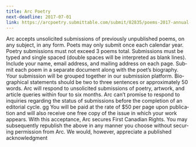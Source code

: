 ```yaml
---
title: Arc Poetry
next-deadline: 2017-07-01
link: https://arcpoetry.submittable.com/submit/82835/poems-2017-annual-themed-issue
---
```


Arc accepts unso­licited sub­mis­sions of pre­vi­ously unpub­lished poems, on any sub­ject, in any form.
Poets may only sub­mit once each cal­en­dar year.
Poet­ry sub­mis­sions must not exceed 3 poems total.
Sub­mis­sions must be typed and sin­gle spaced (dou­ble spaces will be inter­preted as blank lines). Include your name, email address, and mail­ing address on each page.
Sub­mit each poem in a sep­a­rate doc­u­ment along with the poet’s biog­ra­phy. Your sub­mis­sion will be grouped togeth­er in our sub­mis­sion plat­form.
Bio­graph­i­cal state­ments should be two to three sen­tences or approx­i­mate­ly 50 words.
Arc will respond to unso­licited sub­mis­sions of poet­ry, art­work, and arti­cle queries with­in four to six months. Arc can’t promise to respond to inquiries regard­ing the sta­tus of sub­mis­sions before the com­ple­tion of an edi­to­ri­al cycle.
gg
You will be paid at the rate of $50 per page upon pub­li­ca­tion and will also receive one free copy of the issue in which your work appears. With this accep­tance, Arc secures First Cana­dian Rights. You may sub­se­quently repub­lish the above in any man­ner you choose with­out secur­ing per­mis­sion from Arc. We would, how­ever, appre­ci­ate a pub­lished acknowl­edg­ment